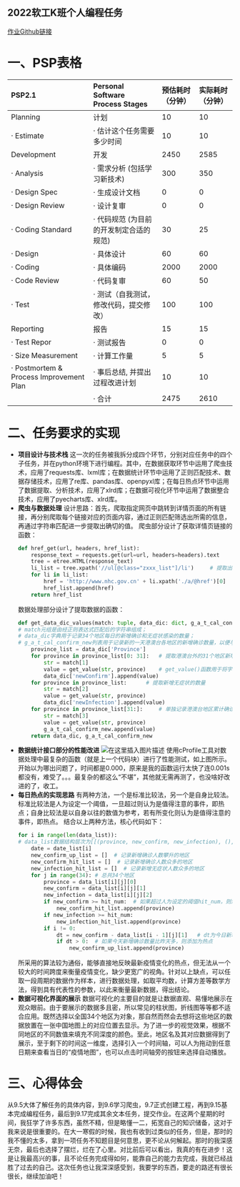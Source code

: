 ﻿## 2022软工K班个人编程任务
[作业Github链接](https://github.com/whhh22/032002419)
# 一、PSP表格
|PSP2.1|Personal Software Process Stages|预估耗时（分钟）|实际耗时（分钟）|
| :--| :-- | :-- | :-- |
Planning|计划|10|10
· Estimate|· 估计这个任务需要多少时间|10|10
Development|开发|2450|2585
· Analysis|· 需求分析 (包括学习新技术)|300|350
· Design Spec|· 生成设计文档|0|0
· Design Review|· 设计复审|0|0
· Coding Standard|· 代码规范 (为目前的开发制定合适的规范)|30|25
· Design|· 具体设计|60|60
· Coding|· 具体编码|2000|2000
· Code Review|· 代码复审|60|50
· Test|· 测试（自我测试，修改代码，提交修改）|100|100
Reporting|报告|15|15
· Test Repor|· 测试报告|0|0
· Size Measurement|· 计算工作量|5|5
· Postmortem & Process Improvement Plan|· 事后总结, 并提出过程改进计划|10|10
| |· 合计| 2475|2610

# 二、任务要求的实现
 - **项目设计与技术栈**
	 	这一次的任务被我拆分成四个环节，分别对应任务中的四个子任务，并在python环境下进行编程。其中，在数据获取环节中运用了爬虫技术，应用了requests库、lxml库；在数据统计环节中运用了正则匹配技术、数据存储技术，应用了re库、pandas库、openpyxl库；在每日热点环节中运用了数据提取、分析技术，应用了xlrd库；在数据可视化环节中运用了数据整合技术，应用了pyecharts库、xlrd库。
 - **爬虫与数据处理**
设计思路：首先，爬取指定网页中跳转到详情页面的所有链接，再分别爬取每个链接对应的页面内容，通过正则匹配筛选出所需的信息，再通过字符串匹配进一步提取出确切的值。
	爬虫部分设计了获取详情页链接的函数：
	```python
	def href_get(url, headers, href_list):
	    response_text = requests.get(url=url, headers=headers).text		# 爬取指定网页
	    tree = etree.HTML(response_text)
	    li_list = tree.xpath('//ul[@class="zxxx_list"]/li')		# 提取出<li>标签
	    for li in li_list:	
	        href = 'http://www.nhc.gov.cn' + li.xpath('./a/@href')[0]	  # 加上域名得到详情页链接
	        href_list.append(href)
	    return href_list
	```
	数据处理部分设计了提取数据的函数：
	```python
	def get_data_dic_values(match: tuple, data_dic: dict, g_a_t_cal_confirm_new: list):
	# match元组是由经正则表达式匹配后的字符串组成；
	# data_dic字典用于记录34个地区每日的新增确诊和无症状感染的数量；
	# g_a_t_cal_confirm_new列表用于记录新的一天港澳台各地区的新增确诊数量，以便与上一天的记录相减，获得新的一天的新增确诊数量
	    province_list = data_dic['Province']	
	    for province in province_list[0: 31]:	# 提取港澳台外的31个地区新增确诊的数量
	        str = match[1]
	        value = get_value(str, province)	# get_value()函数用于将字符串形式的数字转换成整型，下同
	        data_dic['newConfirm'].append(value)
	    for province in province_list:		# 提取新增无症状的数量
	        str = match[2]
	        value = get_value(str, province)
	        data_dic['newInfection'].append(value)   
	    for province in province_list[31:]:		# 单独记录港澳台地区累计确诊的数量
	        str = match[3]
	        value = get_value(str, province)
	        g_a_t_cal_confirm_new.append(value)
	    return data_dic, g_a_t_cal_confirm_new
	```
 - **数据统计接口部分的性能改进**
![在这里插入图片描述](https://img-blog.csdnimg.cn/4d469a32b62d43d28cb04d723f970df9.png#pic_center)	使用cProfile工具对数据处理中最复杂的函数（就是上一个代码块）进行了性能测试，如上图所示。开始以为哪出问题了，时间都是0.000，原来是我的函数运行太快了连0.001s都没有，难受了。。。最复杂的都这么“不堪”，其他就无需再测了，也没啥好改进的了，收工。
 - **每日热点的实现思路**
 有两种方法，一个是标准比较法，另一个是自身比较法。标准比较法是人为设定一个阈值，一旦超过则认为是值得注意的事件，即热点；自身比较法是以自身以往的数值为参考，若有所变化则认为是值得注意的事件，即热点。
结合以上两种方法，核心代码如下：
	```python
	for i in range(len(data_list)):
	# data_list数据结构层次为[[(province, new_confirm, new_infection), (), ...], [], ...]
	    date = date_list[i]	
	    new_confirm_up_list = []  # 记录新增确诊人数攀升的地区
	    new_confirm_hit_list = []  # 记录新增确诊人数众多的地区
	    new_infection_hit_list = []  # 记录新增无症状人数众多的地区
	    for j in range(34):	# 总共34个地区
	        province = data_list[i][j][0]
	        new_confirm = data_list[i][j][1]
	        new_infection = data_list[i][j][2]
	        if new_confirm >= hit_num:	# 如果超过人为设定的阈值hit_num，则添加为热点
	            new_confirm_hit_list.append(province)
	        if new_infection >= hit_num:
	            new_infection_hit_list.append(province)
	        if i != 0:
	            dt = new_confirm - data_list[i - 1][j][1]	# dt为今日新增确诊数量与昨日新增确诊数量之差
	            if dt > 0:	# 如果今天新增确诊数量比昨天多，则添加为热点
	                new_confirm_up_list.append(province)
	```
	所采用的算法较为通俗，能够直接地反映最新疫情变化的热点，但无法从一个较大的时间跨度来衡量疫情变化，缺少更宽广的视角。针对以上缺点，可以任取一段周期的数据作为样本，进行数据处理，如取平均数，计算方差等数学方法，得到具有代表性的参数，以此来衡量最新数据，得出结论。
 - **数据可视化界面的展示**
数据可视化的主要目的就是让数据直观、易懂地展示在观众眼前。由于要展示的数据多且密，所以常见的柱状图，折线图等等都不适合应用。既然选择以全国34个地区为对象，那自然而然会去想将这些地区的数据放置在一张中国地图上的对应位置去显示。为了进一步的视觉效果，根据不同地区的不同数值来填充不同深度的颜色。至此，地区名及其对应数据得到了展示，至于剩下的时间这一维度，选择引入一个时间轴，可以人为拖动到任意日期来查看当日的“疫情地图”，也可以点击时间轴旁的按钮来选择自动播放。
# 三、心得体会
从9.5大体了解任务的具体内容，到9.6学习爬虫，9.7正式创建工程，再到9.15基本完成编程任务，最后到9.17完成其余文本任务，提交作业。在这两个星期的时间，我狂学了许多东西，虽然不精，但是略懂一二，拓宽自己的知识储备，这对于我来说是很重要的。在大一寒假的时候，我也有收到过类似的任务，但是，那时的我不懂的太多，拿到一项任务不知题目是何意思，更不论从何解起。那时的我深感无奈，最后也选择了摆烂，烂在了心里。对比前后可以看出，我真的有在进步！这是让我最高兴的事，且不论任务完成得如何，能靠自己的能力去完成，我就已经战胜了过去的自己。这次任务也让我深深感受到，我要学的东西，要走的路还有很长很长，继续加油吧！
